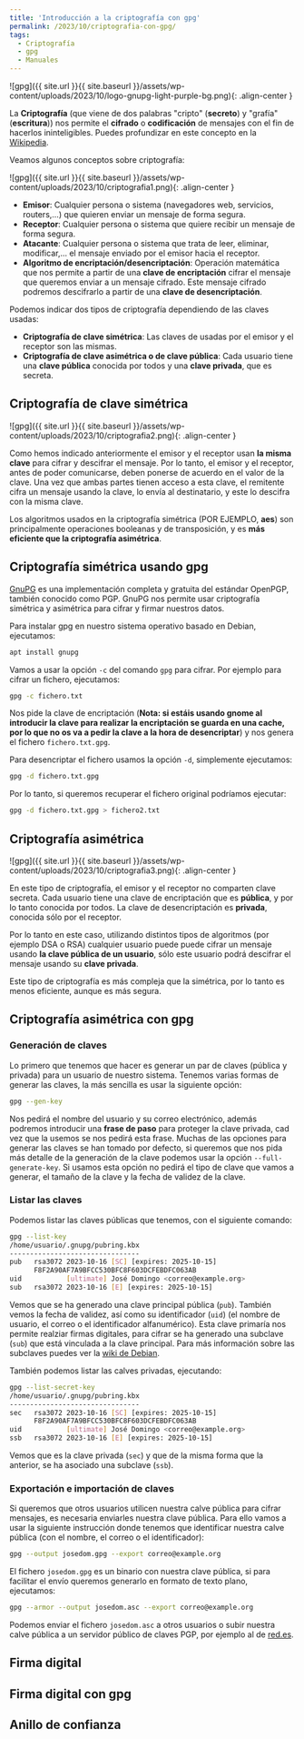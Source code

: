 ```yaml
---
title: 'Introducción a la criptografía con gpg'
permalink: /2023/10/criptografia-con-gpg/
tags:
  - Criptografía
  - gpg
  - Manuales
---
```


![gpg]({{ site.url }}{{ site.baseurl }}/assets/wp-content/uploads/2023/10/logo-gnupg-light-purple-bg.png){: .align-center }

La **Criptografía** (que viene de dos palabras "cripto" (**secreto**) y "grafía" (**escritura**)) nos permite el **cifrado** o **codificación** de mensajes con el fin de hacerlos ininteligibles. Puedes profundizar en este concepto en la [Wikipedia](https://es.wikipedia.org/wiki/Criptograf%C3%ADa).

Veamos algunos conceptos sobre criptografía:

![gpg]({{ site.url }}{{ site.baseurl }}/assets/wp-content/uploads/2023/10/criptografia1.png){: .align-center }

* **Emisor**: Cualquier persona o sistema (navegadores web, servicios, routers,...) que quieren enviar un mensaje de forma segura.
* **Receptor**: Cualquier persona o sistema que quiere recibir un mensaje de forma segura.
* **Atacante**: Cualquier persona o sistema que trata de leer, eliminar, modificar,... el mensaje enviado por el emisor hacia el receptor.
* **Algoritmo de encriptación/desencriptación**: Operación matemática que nos permite a partir de una **clave de encriptación** cifrar el mensaje que queremos enviar a un mensaje cifrado. Este mensaje cifrado podremos descifrarlo a partir de una **clave de desencriptación**.

Podemos indicar dos tipos de criptografía dependiendo de las claves usadas:

* **Criptografía de clave simétrica**: Las claves de usadas por el emisor y el receptor son las mismas.
* **Criptografía de clave asimétrica o de clave pública**: Cada usuario tiene una **clave pública** conocida por todos y una **clave privada**, que es secreta.

<!--more-->

## Criptografía de clave simétrica

![gpg]({{ site.url }}{{ site.baseurl }}/assets/wp-content/uploads/2023/10/criptografia2.png){: .align-center }

Como hemos indicado anteriormente el emisor y el receptor usan **la misma clave** para cifrar y descifrar el mensaje. Por lo tanto, el emisor y el receptor, antes de poder comunicarse, deben ponerse de acuerdo en el valor de la clave. Una vez que ambas partes tienen acceso a esta clave, el remitente cifra un mensaje usando la clave, lo envía al destinatario, y este lo descifra con la misma clave. 

Los algoritmos usados en la criptografía simétrica (POR EJEMPLO, **aes**) son principalmente operaciones booleanas y de transposición, y es **más eficiente que la criptografía asimétrica**. 

## Criptografía simétrica usando gpg

[GnuPG](https://www.gnupg.org/) es una implementación completa y gratuita del estándar OpenPGP, también conocido como PGP. GnuPG nos permite usar criptografía simétrica y asimétrica para cifrar y firmar nuestros datos.

Para instalar gpg en nuestro sistema operativo basado en Debian, ejecutamos:

```bash
apt install gnupg
```

Vamos a usar la opción `-c` del comando `gpg` para cifrar. Por ejemplo para cifrar un fichero, ejecutamos:

```bash
gpg -c fichero.txt
```

Nos pide la clave de encriptación (**Nota: si estáis usando gnome al introducir la clave para realizar la encriptación se guarda en una cache, por lo que no os va a pedir la clave a la hora de desencriptar**) y nos genera el fichero `fichero.txt.gpg`.

Para desencriptar el fichero usamos la opción `-d`, simplemente ejecutamos:

```bash
gpg -d fichero.txt.gpg
```

Por lo tanto, si queremos recuperar el fichero original podríamos ejecutar:

```bash
gpg -d fichero.txt.gpg > fichero2.txt
```

## Criptografía asimétrica

![gpg]({{ site.url }}{{ site.baseurl }}/assets/wp-content/uploads/2023/10/criptografia3.png){: .align-center }

En este tipo de criptografía, el emisor y el receptor  no comparten clave secreta. Cada usuario tiene una clave de encriptación que es **pública**, y por lo tanto conocida por todos. La clave de desencriptación es **privada**, conocida sólo por el receptor.

Por lo tanto en este caso, utilizando distintos tipos de algoritmos (por ejemplo DSA o RSA) cualquier usuario puede puede cifrar un mensaje usando **la clave pública de un usuario**, sólo este usuario podrá descifrar el mensaje usando su **clave privada**.

Este tipo de criptografía es más compleja que la simétrica, por lo tanto es menos eficiente, aunque es más segura.

## Criptografía asimétrica con gpg

### Generación de claves

Lo primero que tenemos que hacer es generar un par de claves (pública y privada) para un usuario de nuestro sistema. Tenemos varias formas de generar las claves, la más sencilla es usar la siguiente opción:

```bash
gpg --gen-key
```

Nos pedirá el nombre del usuario y su correo electrónico, además podremos introducir una **frase de paso** para proteger la clave privada, cad vez que la usemos se nos pedirá esta frase.
Muchas de las opciones para generar las claves se han tomado por defecto, si queremos que nos pida más detalle de la generación de la clave podemos usar la opción `--full-generate-key`. Si usamos esta opción no pedirá el tipo de clave que vamos a generar, el tamaño de la clave y la fecha de validez de la clave.

### Listar las claves

Podemos listar las claves públicas que tenemos, con el siguiente comando:

```bash
gpg --list-key
/home/usuario/.gnupg/pubring.kbx
--------------------------------
pub   rsa3072 2023-10-16 [SC] [expires: 2025-10-15]
      F8F2A90AF7A9BFCC530BFC8F603DCFEBDFC063AB
uid           [ultimate] José Domingo <correo@example.org>
sub   rsa3072 2023-10-16 [E] [expires: 2025-10-15]
```

Vemos que se ha generado una clave principal pública (`pub`). También vemos la fecha de validez, así como su identificador (`uid`) (el nombre de usuario, el correo o el identificador alfanumérico). Esta clave primaría nos permite realziar firmas digitales, para cifrar se ha generado una subclave (`sub`) que está vinculada a la clave principal. Para más información sobre las subclaves puedes ver la [wiki de Debian](https://wiki.debian.org/Subkeys).

También podemos listar las calves privadas, ejecutando:

```bash
gpg --list-secret-key
/home/usuario/.gnupg/pubring.kbx
--------------------------------
sec   rsa3072 2023-10-16 [SC] [expires: 2025-10-15]
      F8F2A90AF7A9BFCC530BFC8F603DCFEBDFC063AB
uid           [ultimate] José Domingo <correo@example.org>
ssb   rsa3072 2023-10-16 [E] [expires: 2025-10-15]
```

Vemos que es la clave privada (`sec`) y que de la misma forma que la anterior, se ha asociado una subclave (`ssb`).

### Exportación e importación de claves

Si queremos que otros usuarios utilicen nuestra calve pública para cifrar mensajes, es necesaria enviarles nuestra clave pública. Para ello vamos a usar la siguiente instrucción donde tenemos que identificar nuestra calve pública (con el nombre, el correo o el identificador):

```bash
gpg --output josedom.gpg --export correo@example.org
```

El fichero `josedom.gpg` es un binario con nuestra clave pública, si para facilitar el envío queremos generarlo en formato de texto plano, ejecutamos:

```bash
gpg --armor --output josedom.asc --export correo@example.org
```

Podemos enviar el fichero `josedom.asc` a otros usuarios o subir nuestra calve pública a un servidor público de claves PGP, por ejemplo al de [red.es](https://www.rediris.es/servicios/identidad/pgp/index.html.es).





## Firma digital

## Firma digital con gpg

## Anillo de confianza

 

